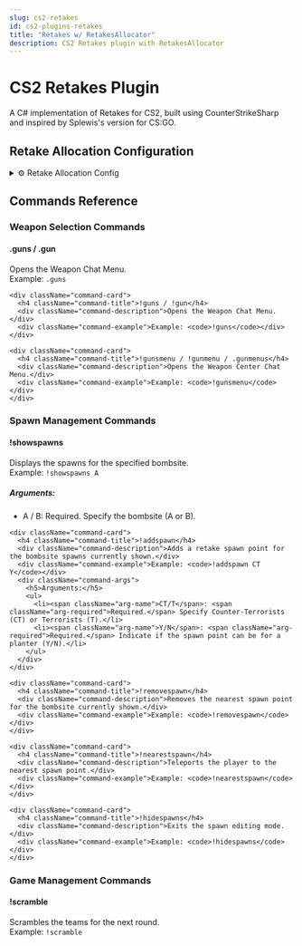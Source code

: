 ```yaml
---
slug: cs2-retakes
id: cs2-plugins-retakes
title: "Retakes w/ RetakesAllocator"
description: CS2 Retakes plugin with RetakesAllocator
---
```


# CS2 Retakes Plugin

A C# implementation of Retakes for CS2, built using CounterStrikeSharp and inspired by Splewis's version for CS:GO.

## Retake Allocation Configuration

<details className="config-details">
  <summary>
    <span className="summary-icon">⚙️</span>
    <span className="summary-title">Retake Allocation Config</span>
  </summary>
  <div className="config-content">
    <p>You can configure the retake allocation settings through the RetakesAllocator configuration file. This allows you to customize:</p>
    <ul>
      <li>Team balancing settings</li>
      <li>Weapon allocation rules</li>
      <li>Bombsite selection frequency</li>
      <li>Player loadouts and equipment</li>
    </ul>
    
    <p>The configuration file can be found at:</p>
    <div className="code-block">
      <code>csgo/addons/counterstrikesharp/configs/plugins/RetakesAllocator/RetakesAllocator.json</code>
    </div>
  </div>
</details>

## Commands Reference

<div className="commands-section">
  <h3>Weapon Selection Commands</h3>
  <div className="commands-grid">
    <div className="command-card">
      <h4 className="command-title">.guns / .gun</h4>
      <div className="command-description">Opens the Weapon Chat Menu.</div>
      <div className="command-example">Example: <code>.guns</code></div>
    </div>
    
    <div className="command-card">
      <h4 className="command-title">!guns / !gun</h4>
      <div className="command-description">Opens the Weapon Chat Menu.</div>
      <div className="command-example">Example: <code>!guns</code></div>
    </div>
    
    <div className="command-card">
      <h4 className="command-title">!gunsmenu / !gunmenu / .gunmenus</h4>
      <div className="command-description">Opens the Weapon Center Chat Menu.</div>
      <div className="command-example">Example: <code>!gunsmenu</code></div>
    </div>
  </div>
  
  <h3>Spawn Management Commands</h3>
  <div className="commands-grid">
    <div className="command-card">
      <h4 className="command-title">!showspawns</h4>
      <div className="command-description">Displays the spawns for the specified bombsite.</div>
      <div className="command-example">Example: <code>!showspawns A</code></div>
      <div className="command-args">
        <h5>Arguments:</h5>
        <ul>
          <li><span className="arg-name">A / B</span>: <span className="arg-required">Required.</span> Specify the bombsite (A or B).</li>
        </ul>
      </div>
    </div>
    
    <div className="command-card">
      <h4 className="command-title">!addspawn</h4>
      <div className="command-description">Adds a retake spawn point for the bombsite spawns currently shown.</div>
      <div className="command-example">Example: <code>!addspawn CT Y</code></div>
      <div className="command-args">
        <h5>Arguments:</h5>
        <ul>
          <li><span className="arg-name">CT/T</span>: <span className="arg-required">Required.</span> Specify Counter-Terrorists (CT) or Terrorists (T).</li>
          <li><span className="arg-name">Y/N</span>: <span className="arg-required">Required.</span> Indicate if the spawn point can be for a planter (Y/N).</li>
        </ul>
      </div>
    </div>
    
    <div className="command-card">
      <h4 className="command-title">!removespawn</h4>
      <div className="command-description">Removes the nearest spawn point for the bombsite currently shown.</div>
      <div className="command-example">Example: <code>!removespawn</code></div>
    </div>
    
    <div className="command-card">
      <h4 className="command-title">!nearestspawn</h4>
      <div className="command-description">Teleports the player to the nearest spawn point.</div>
      <div className="command-example">Example: <code>!nearestspawn</code></div>
    </div>
    
    <div className="command-card">
      <h4 className="command-title">!hidespawns</h4>
      <div className="command-description">Exits the spawn editing mode.</div>
      <div className="command-example">Example: <code>!hidespawns</code></div>
    </div>
  </div>
  
  <h3>Game Management Commands</h3>
  <div className="commands-grid">
    <div className="command-card">
      <h4 className="command-title">!scramble</h4>
      <div className="command-description">Scrambles the teams for the next round.</div>
      <div className="command-example">Example: <code>!scramble</code></div>
    </div>
  </div>
</div>

<style>
{`
  .plugin-info {
    background-color: var(--ifm-color-primary-darkest);
    border-radius: 8px;
    padding: 1.5rem;
    margin-bottom: 2rem;
    color: white;
  }
  
  .plugin-info h3 {
    margin-top: 0;
    color: white;
    font-size: 1.2rem;
  }
  
  .code-link {
    background-color: rgba(255, 255, 255, 0.1);
    border-radius: 4px;
    padding: 0.2rem 0.5rem;
    font-family: monospace;
    color: var(--ifm-color-primary-lighter);
    text-decoration: none;
    transition: background-color 0.2s;
  }
  
  .code-link:hover {
    background-color: rgba(255, 255, 255, 0.2);
    text-decoration: none;
    color: white;
  }
  
  .config-details {
    border: 1px solid var(--ifm-color-emphasis-300);
    border-radius: 8px;
    margin-bottom: 2rem;
    overflow: hidden;
  }
  
  .config-details summary {
    background-color: var(--ifm-background-surface-color);
    padding: 1rem;
    cursor: pointer;
    display: flex;
    align-items: center;
    user-select: none;
  }
  
  .summary-icon {
    margin-right: 0.75rem;
    font-size: 1.2rem;
  }
  
  .summary-title {
    font-weight: 600;
    font-size: 1.1rem;
  }
  
  .config-content {
    padding: 1rem;
    border-top: 1px solid var(--ifm-color-emphasis-300);
  }
  
  .code-block {
    background-color: var(--ifm-code-background);
    border-radius: 6px;
    padding: 0.75rem 1rem;
    font-family: monospace;
    overflow-x: auto;
    margin: 1rem 0;
  }
  
  .search-wrapper {
    margin-bottom: 1.5rem;
  }
  
  .commands-section h3 {
    margin-top: 2rem;
    margin-bottom: 1rem;
    padding-bottom: 0.5rem;
    border-bottom: 1px solid var(--ifm-color-emphasis-300);
  }
  
  .commands-grid {
    display: grid;
    grid-template-columns: repeat(auto-fill, minmax(300px, 1fr));
    gap: 1rem;
    margin-bottom: 2rem;
  }
  
  .command-card {
    background-color: var(--ifm-card-background-color);
    border-radius: 8px;
    box-shadow: var(--ifm-global-shadow-lw);
    padding: 1rem;
    border-left: 4px solid var(--ifm-color-primary);
  }
  
  .command-title {
    font-family: monospace;
    margin-top: 0;
    margin-bottom: 0.5rem;
    color: var(--ifm-color-primary);
    font-size: 1.1rem;
  }
  
  .command-description {
    margin-bottom: 0.75rem;
    color: var(--ifm-font-color-base);
  }
  
  .command-example {
    font-size: 0.9rem;
    margin-bottom: 0.75rem;
  }
  
  .command-example code {
    background-color: var(--ifm-code-background);
    padding: 0.2rem 0.4rem;
    border-radius: 4px;
  }
  
  .command-args {
    background-color: var(--ifm-color-emphasis-100);
    border-radius: 4px;
    padding: 0.75rem;
    font-size: 0.9rem;
  }
  
  .command-args h5 {
    margin-top: 0;
    margin-bottom: 0.5rem;
    font-size: 0.85rem;
    color: var(--ifm-color-emphasis-700);
  }
  
  .command-args ul {
    margin: 0;
    padding-left: 1.25rem;
  }
  
  .arg-name {
    font-family: monospace;
    font-weight: 600;
    color: var(--ifm-color-primary);
  }
  
  .arg-required {
    font-weight: 500;
    color: var(--ifm-color-danger);
  }
  
  /* Dark mode adjustments */
  html[data-theme='dark'] .command-args {
    background-color: var(--ifm-color-emphasis-200);
  }
  
  html[data-theme='dark'] .plugin-info {
    background-color: var(--ifm-color-primary-darker);
  }
  
  /* Responsive adjustments */
  @media (max-width: 768px) {
    .commands-grid {
      grid-template-columns: 1fr;
    }
  }
`}
</style>
